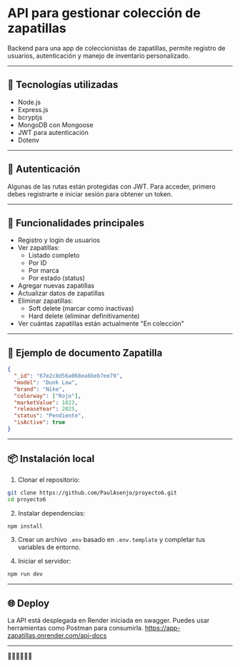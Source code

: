 # API para gestionar colección de zapatillas

Backend para una app de coleccionistas de zapatillas, permite registro de usuarios, autenticación y manejo de inventario personalizado.

---

## 🚀 Tecnologías utilizadas

- Node.js
- Express.js
- bcryptjs
- MongoDB con Mongoose
- JWT para autenticación
- Dotenv

---

## 🔐 Autenticación
Algunas de las rutas están protegidas con JWT. Para acceder, primero debes registrarte e iniciar sesión para obtener un token.

---

## 🧩 Funcionalidades principales

- Registro y login de usuarios
- Ver zapatillas:
  - Listado completo
  - Por ID
  - Por marca
  - Por estado (status)
- Agregar nuevas zapatillas
- Actualizar datos de zapatillas
- Eliminar zapatillas:
  - Soft delete (marcar como inactivas)
  - Hard delete (eliminar definitivamente)
- Ver cuántas zapatillas están actualmente "En colección"

---

## 🧪 Ejemplo de documento Zapatilla
```json
{
  "_id": "67e2c8d56a068ea6beb7ee79",
  "model": "Dunk Low",
  "brand": "Nike",
  "colorway": ["Rojo"],
  "marketValue": 1823,
  "releaseYear": 2025,
  "status": "Pendiente",
  "isActive": true
}
```

---

## 📦 Instalación local

1. Clonar el repositorio:
```bash
git clone https://github.com/PaulAsenjo/proyecto6.git
cd proyecto6
```

2. Instalar dependencias:
```bash
npm install
```

3. Crear un archivo `.env` basado en `.env.template` y completar tus variables de entorno.

4. Iniciar el servidor:
```bash
npm run dev
```

---

## 🌐 Deploy

La API está desplegada en Render iniciada en swagger. Puedes usar herramientas como Postman para consumirla.
https://app-zapatillas.onrender.com/api-docs

---
👟👟👟👟👟👟
